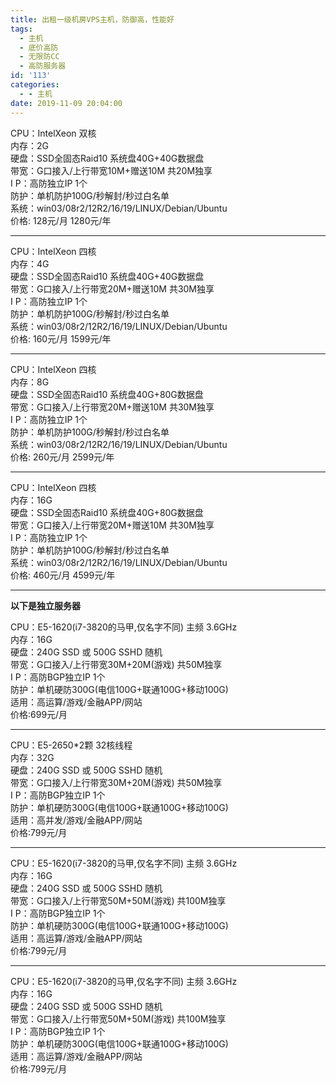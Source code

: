 ```yaml
---
title: 出租一级机房VPS主机，防御高，性能好
tags:
  - 主机
  - 底价高防
  - 无限防CC
  - 高防服务器
id: '113'
categories:
  - - 主机
date: 2019-11-09 20:04:00
---
```


CPU：IntelXeon 双核  
内存：2G  
硬盘：SSD全固态Raid10 系统盘40G+40G数据盘  
带宽：G口接入/上行带宽10M+赠送10M 共20M独享  
I P：高防独立IP 1个  
防护：单机防护100G/秒解封/秒过白名单  
系统：win03/08r2/12R2/16/19/LINUX/Debian/Ubuntu  
价格: 128元/月 1280元/年

* * *

CPU：IntelXeon 四核  
内存：4G  
硬盘：SSD全固态Raid10 系统盘40G+40G数据盘  
带宽：G口接入/上行带宽20M+赠送10M 共30M独享  
I P：高防独立IP 1个  
防护：单机防护100G/秒解封/秒过白名单  
系统：win03/08r2/12R2/16/19/LINUX/Debian/Ubuntu  
价格: 160元/月 1599元/年

* * *

CPU：IntelXeon 四核  
内存：8G  
硬盘：SSD全固态Raid10 系统盘40G+80G数据盘  
带宽：G口接入/上行带宽20M+赠送10M 共30M独享  
I P：高防独立IP 1个  
防护：单机防护100G/秒解封/秒过白名单  
系统：win03/08r2/12R2/16/19/LINUX/Debian/Ubuntu  
价格: 260元/月 2599元/年

* * *

CPU：IntelXeon 四核  
内存：16G  
硬盘：SSD全固态Raid10 系统盘40G+80G数据盘  
带宽：G口接入/上行带宽20M+赠送10M 共30M独享  
I P：高防独立IP 1个  
防护：单机防护100G/秒解封/秒过白名单  
系统：win03/08r2/12R2/16/19/LINUX/Debian/Ubuntu  
价格: 460元/月 4599元/年

* * *

**以下是独立服务器**

CPU：E5-1620(i7-3820的马甲,仅名字不同) 主频 3.6GHz  
内存：16G  
硬盘：240G SSD 或 500G SSHD 随机  
带宽：G口接入/上行带宽30M+20M(游戏) 共50M独享  
I P：高防BGP独立IP 1个  
防护：单机硬防300G(电信100G+联通100G+移动100G)  
适用：高运算/游戏/金融APP/网站  
价格:699元/月

* * *

CPU：E5-2650\*2颗 32核线程  
内存：32G  
硬盘：240G SSD 或 500G SSHD 随机  
带宽：G口接入/上行带宽30M+20M(游戏) 共50M独享  
I P：高防BGP独立IP 1个  
防护：单机硬防300G(电信100G+联通100G+移动100G)  
适用：高并发/游戏/金融APP/网站  
价格:799元/月

* * *

CPU：E5-1620(i7-3820的马甲,仅名字不同) 主频 3.6GHz  
内存：16G  
硬盘：240G SSD 或 500G SSHD 随机  
带宽：G口接入/上行带宽50M+50M(游戏) 共100M独享  
I P：高防BGP独立IP 1个  
防护：单机硬防300G(电信100G+联通100G+移动100G)  
适用：高运算/游戏/金融APP/网站  
价格:799元/月

* * *

CPU：E5-1620(i7-3820的马甲,仅名字不同) 主频 3.6GHz  
内存：16G  
硬盘：240G SSD 或 500G SSHD 随机  
带宽：G口接入/上行带宽50M+50M(游戏) 共100M独享  
I P：高防BGP独立IP 1个  
防护：单机硬防300G(电信100G+联通100G+移动100G)  
适用：高运算/游戏/金融APP/网站  
价格:799元/月